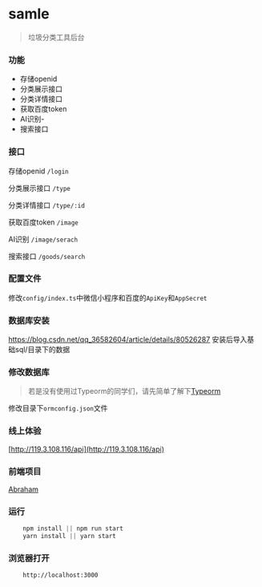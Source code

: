 # samle

> 垃圾分类工具后台

### 功能

- 存储openid
- 分类展示接口
- 分类详情接口
- 获取百度token
- AI识别- 
- 搜索接口

### 接口

存储openid `/login`

分类展示接口 `/type`

分类详情接口 `/type/:id`

获取百度token `/image`

AI识别 `/image/serach`

搜索接口 `/goods/search`


### 配置文件

修改`config/index.ts`中微信小程序和百度的`ApiKey`和`AppSecret`

### 数据库安装
https://blog.csdn.net/qq_36582604/article/details/80526287
安装后导入基础sql/目录下的数据


### 修改数据库

> 若是没有使用过Typeorm的同学们，请先简单了解下[Typeorm](https://github.com/typeorm/typeorm/blob/master/docs/zh_CN/README.md)

修改目录下`ormconfig.json`文件

### 线上体验

[http://119.3.108.116/api](http://119.3.108.116/api)

### 前端项目

[Abraham](https://github.com/Surile/Abraham)

### 运行

```javascript
    npm install || npm run start
    yarn install || yarn start
```


### 浏览器打开

```javascipt
    http://localhost:3000
```


